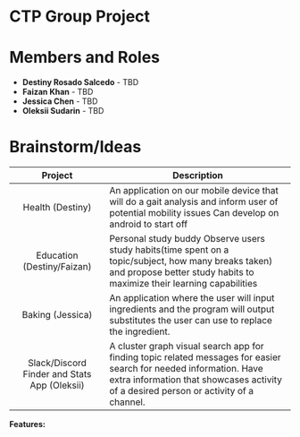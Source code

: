 # CTP Group Project

# Members and Roles

* **Destiny Rosado Salcedo** \- TBD  
* **Faizan Khan** \- TBD  
* **Jessica Chen** \- TBD  
* **Oleksii Sudarin** \- TBD

# Brainstorm/Ideas

| Project | Description |
| :---: | ----- |
| Health (Destiny) | An application on our mobile device that will do a gait analysis and inform user of potential mobility issues  Can develop on android to start off |
| Education (Destiny/Faizan) | Personal study buddy Observe users study habits(time spent on a topic/subject, how many breaks taken) and propose better study habits to maximize their learning capabilities |
| Baking (Jessica) | An application where the user will input ingredients and the program will output substitutes the user can use to replace the ingredient.  |
| Slack/Discord Finder and Stats App (Oleksii) | A cluster graph visual search app for finding topic related messages for easier search for needed information. Have extra information that showcases activity of a desired person or activity of a channel. |

**Features:**  

